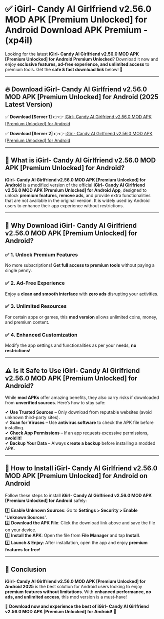 
# ✅ iGirl- Candy AI Girlfriend v2.56.0 MOD APK [Premium Unlocked] for Android Download APK Premium -  (xp4il) 

Looking for the latest **iGirl- Candy AI Girlfriend v2.56.0 MOD APK [Premium Unlocked] for Android Premium Unlocked**? Download it now and enjoy **exclusive features, ad-free experience, and unlimited access** to premium tools. Get the **safe & fast download link** below! 🚀

---

## 🔥 Download iGirl- Candy AI Girlfriend v2.56.0 MOD APK [Premium Unlocked] for Android (2025 Latest Version)

✅ **Download [Server 1]** 👉👉 [iGirl- Candy AI Girlfriend v2.56.0 MOD APK [Premium Unlocked] for Android ](https://apkcomod.com?title=iGirl-_Candy_AI_Girlfriend_v2.56.0_MOD_APK_[Premium_Unlocked]_for_Android)  

✅ **Download [Server 2]** 👉👉 [iGirl- Candy AI Girlfriend v2.56.0 MOD APK [Premium Unlocked] for Android ](https://apkcomod.com?title=iGirl-_Candy_AI_Girlfriend_v2.56.0_MOD_APK_[Premium_Unlocked]_for_Android)  


---

## 📌 What is iGirl- Candy AI Girlfriend v2.56.0 MOD APK [Premium Unlocked] for Android?

**iGirl- Candy AI Girlfriend v2.56.0 MOD APK [Premium Unlocked] for Android** is a modified version of the official **iGirl- Candy AI Girlfriend v2.56.0 MOD APK [Premium Unlocked] for Android App**, designed to unlock **premium features**, **remove ads**, and provide extra functionalities that are not available in the original version. It is widely used by Android users to enhance their app experience without restrictions.

---

## 🌟 Why Download iGirl- Candy AI Girlfriend v2.56.0 MOD APK [Premium Unlocked] for Android?

### ✅ 1. Unlock Premium Features
No more subscriptions! **Get full access to premium tools** without paying a single penny.

### ✅ 2. Ad-Free Experience
Enjoy a **clean and smooth interface** with **zero ads** disrupting your activities.

### ✅ 3. Unlimited Resources
For certain apps or games, this **mod version** allows unlimited coins, money, and premium content.

### ✅ 4. Enhanced Customization
Modify the app settings and functionalities as per your needs, **no restrictions!**

---

## ⚠️ Is it Safe to Use iGirl- Candy AI Girlfriend v2.56.0 MOD APK [Premium Unlocked] for Android?

While **mod APKs** offer amazing benefits, they also carry risks if downloaded from **unverified sources**. Here’s how to stay safe:

✔ **Use Trusted Sources** – Only download from reputable websites (avoid unknown third-party sites).  
✔ **Scan for Viruses** – Use **antivirus software** to check the APK file before installing.  
✔ **Check App Permissions** – If an app requests excessive permissions, **avoid it!**  
✔ **Backup Your Data** – Always **create a backup** before installing a modded APK.

---

## 📲 How to Install iGirl- Candy AI Girlfriend v2.56.0 MOD APK [Premium Unlocked] for Android on Android

Follow these steps to install **iGirl- Candy AI Girlfriend v2.56.0 MOD APK [Premium Unlocked] for Android** safely:

1️⃣ **Enable Unknown Sources**: Go to **Settings > Security > Enable 'Unknown Sources'**.  
2️⃣ **Download the APK File**: Click the download link above and save the file on your device.  
3️⃣ **Install the APK**: Open the file from **File Manager** and tap **Install**.  
4️⃣ **Launch & Enjoy**: After installation, open the app and enjoy **premium features for free!**

---

## 🚀 Conclusion

**iGirl- Candy AI Girlfriend v2.56.0 MOD APK [Premium Unlocked] for Android 2025** is the best solution for Android users looking to enjoy **premium features without limitations**. With **enhanced performance, no ads, and unlimited access**, this mod version is a must-have!

🔻 **Download now and experience the best of iGirl- Candy AI Girlfriend v2.56.0 MOD APK [Premium Unlocked] for Android!** 🔻


